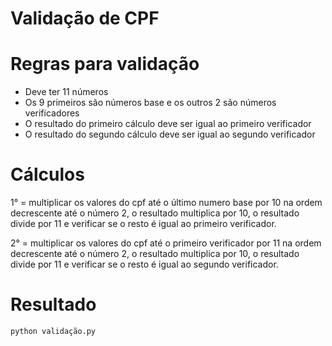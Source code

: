 # Validação de CPF


# Regras para validação

- Deve ter 11 números
- Os 9 primeiros são números base e os outros 2 são números verificadores
- O resultado do primeiro cálculo deve ser igual ao primeiro verificador
- O resultado do segundo cálculo deve ser igual ao segundo verificador

# Cálculos

1° = multiplicar os valores do cpf até o último numero base por 10 na ordem decrescente até o número 2, o resultado multiplica por 10, o resultado divide por 11 e verificar se o resto é igual ao primeiro verificador.

2° = multiplicar os valores do cpf até o primeiro verificador por 11 na ordem decrescente até o número 2, o resultado multiplica por 10, o resultado divide por 11 e verificar se o resto é igual ao segundo verificador.

# Resultado

```bash
python validação.py
```

